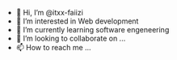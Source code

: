 - 👋 Hi, I’m @itxx-faiizi
- 👀 I’m interested in Web development
- 🌱 I’m currently learning software engeneering 
- 💞️ I’m looking to collaborate on ...
- 📫 How to reach me ...

<!---
itxx-faiizi/itxx-faiizi is a ✨ special ✨ repository because its `README.md` (this file) appears on your GitHub profile.
You can click the Preview link to take a look at your changes.
--->
